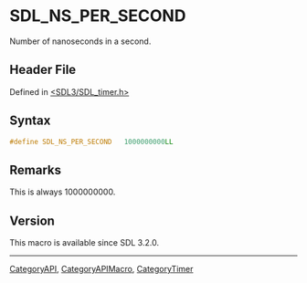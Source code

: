 # SDL_NS_PER_SECOND

Number of nanoseconds in a second.

## Header File

Defined in [<SDL3/SDL_timer.h>](https://github.com/libsdl-org/SDL/blob/main/include/SDL3/SDL_timer.h)

## Syntax

```c
#define SDL_NS_PER_SECOND   1000000000LL
```

## Remarks

This is always 1000000000.

## Version

This macro is available since SDL 3.2.0.





----
[CategoryAPI](CategoryAPI), [CategoryAPIMacro](CategoryAPIMacro), [CategoryTimer](CategoryTimer)

